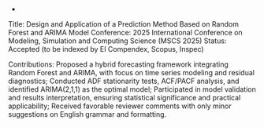 -
Title: Design and Application of a Prediction Method Based on Random Forest and ARIMA Model
Conference: 2025 International Conference on Modeling, Simulation and Computing Science (MSCS 2025)
Status: Accepted (to be indexed by EI Compendex, Scopus, Inspec)

Contributions:
Proposed a hybrid forecasting framework integrating Random Forest and ARIMA, with focus on time series modeling and residual diagnostics;
Conducted ADF stationarity tests, ACF/PACF analysis, and identified ARIMA(2,1,1) as the optimal model;
Participated in model validation and results interpretation, ensuring statistical significance and practical applicability;
Received favorable reviewer comments with only minor suggestions on English grammar and formatting.





